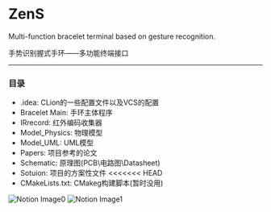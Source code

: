 # ZenS

Multi-function bracelet terminal based on gesture recognition.

手势识别握式手环——多功能终端接口

---
### 目录
- .idea: CLion的一些配置文件以及VCS的配置
- Bracelet Main: 手环主体程序
- IRrecord: 红外编码收集器
- Model_Physics: 物理模型
- Model_UML: UML模型
- Papers: 项目参考的论文
- Schematic: 原理图(PCB\\电路图\\Datasheet)
- Sotuion: 项目的方案性文件
<<<<<<< HEAD
- CMakeLists.txt: CMakeg构建脚本(暂时没用)

![Notion Image0](https://github.com/sino-crdc/ZenS/blob/master/Model_Physics/%E6%A8%A1%E5%9E%8B%E4%B8%80%20%20(2).jpg?raw=true)
![Notion Image1](https://github.com/sino-crdc/ZenS/blob/master/Model_Physics/%E6%A8%A1%E5%9E%8B%E4%B8%80%20%20(3).jpg?raw=true)
